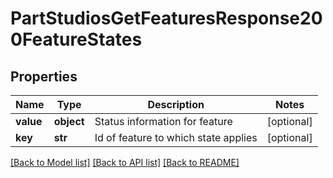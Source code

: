 # PartStudiosGetFeaturesResponse200FeatureStates

## Properties
Name | Type | Description | Notes
------------ | ------------- | ------------- | -------------
**value** | **object** | Status information for feature | [optional] 
**key** | **str** | Id of feature to which state applies | [optional] 

[[Back to Model list]](../README.md#documentation-for-models) [[Back to API list]](../README.md#documentation-for-api-endpoints) [[Back to README]](../README.md)


